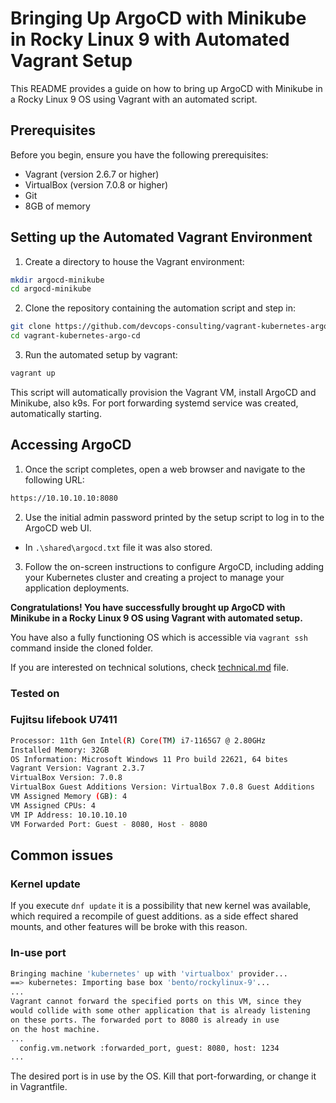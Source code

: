 # Bringing Up ArgoCD with Minikube in Rocky Linux 9 with Automated Vagrant Setup

This README provides a guide on how to bring up ArgoCD with Minikube in a Rocky Linux 9 OS using Vagrant with an automated script.

## Prerequisites

Before you begin, ensure you have the following prerequisites:

- Vagrant (version 2.6.7 or higher)
- VirtualBox (version 7.0.8 or higher)
- Git
- 8GB of memory

## Setting up the Automated Vagrant Environment

1. Create a directory to house the Vagrant environment:

```bash
mkdir argocd-minikube
cd argocd-minikube
```

2. Clone the repository containing the automation script and step in:

```bash
git clone https://github.com/devcops-consulting/vagrant-kubernetes-argo-cd.git
cd vagrant-kubernetes-argo-cd
```

3. Run the automated setup by vagrant:

```bash
vagrant up
```

This script will automatically provision the Vagrant VM, install ArgoCD and Minikube, also k9s. For port forwarding systemd service was created, automatically starting.

## Accessing ArgoCD

1. Once the script completes, open a web browser and navigate to the following URL:

``` bash
https://10.10.10.10:8080
```

2. Use the initial admin password printed by the setup script to log in to the ArgoCD web UI.

- In `.\shared\argocd.txt` file it was also stored.

3. Follow the on-screen instructions to configure ArgoCD, including adding your Kubernetes cluster and creating a project to manage your application deployments.

**Congratulations! You have successfully brought up ArgoCD with Minikube in a Rocky Linux 9 OS using Vagrant with automated setup.**

You have also a fully functioning OS which is accessible via `vagrant ssh` command inside the cloned folder.

If you are interested on technical solutions, check [technical.md](technical.md) file.

### Tested on

### Fujitsu lifebook U7411

```bash
Processor: 11th Gen Intel(R) Core(TM) i7-1165G7 @ 2.80GHz
Installed Memory: 32GB
OS Information: Microsoft Windows 11 Pro build 22621, 64 bites
Vagrant Version: Vagrant 2.3.7
VirtualBox Version: 7.0.8
VirtualBox Guest Additions Version: VirtualBox 7.0.8 Guest Additions
VM Assigned Memory (GB): 4
VM Assigned CPUs: 4
VM IP Address: 10.10.10.10
VM Forwarded Port: Guest - 8080, Host - 8080
```

## Common issues

### Kernel update

If you execute `dnf update` it is a possibility that new kernel was available, which required a recompile of guest additions. as a side effect shared mounts, and other features will be broke with this reason.

### In-use port

``` bash
Bringing machine 'kubernetes' up with 'virtualbox' provider...
==> kubernetes: Importing base box 'bento/rockylinux-9'...
...
Vagrant cannot forward the specified ports on this VM, since they
would collide with some other application that is already listening
on these ports. The forwarded port to 8080 is already in use
on the host machine.
...
  config.vm.network :forwarded_port, guest: 8080, host: 1234
...
```

The desired port is in use by the OS. Kill that port-forwarding, or change it in Vagrantfile.
